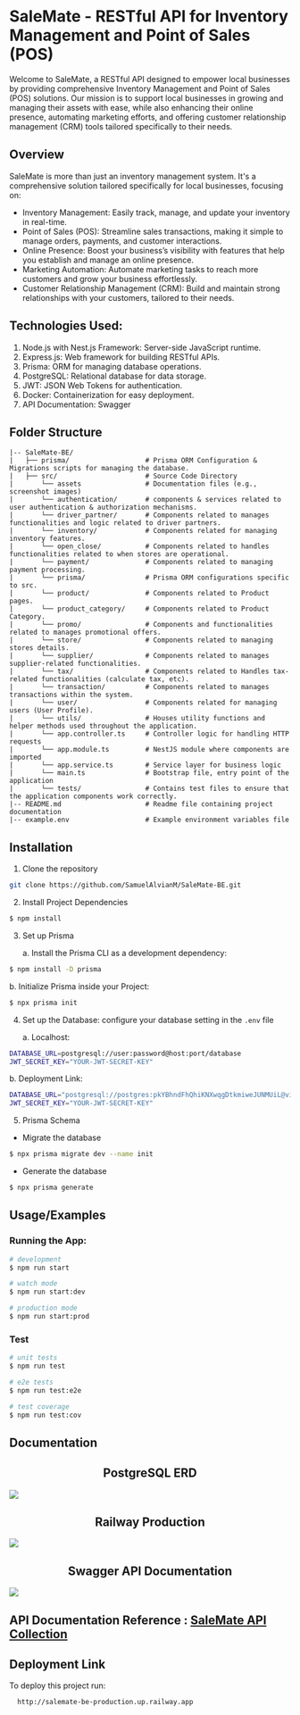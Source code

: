 # SaleMate - RESTful API for Inventory Management and Point of Sales (POS)

Welcome to SaleMate, a RESTful API designed to empower local businesses by providing comprehensive Inventory Management and Point of Sales (POS) solutions. Our mission is to support local businesses in growing and managing their assets with ease, while also enhancing their online presence, automating marketing efforts, and offering customer relationship management (CRM) tools tailored specifically to their needs.

## Overview 
SaleMate is more than just an inventory management system. It's a comprehensive solution tailored specifically for local businesses, focusing on:
- Inventory Management: Easily track, manage, and update your inventory in real-time.
- Point of Sales (POS): Streamline sales transactions, making it simple to manage orders, payments, and customer interactions.
- Online Presence: Boost your business’s visibility with features that help you establish and manage an online presence.
- Marketing Automation: Automate marketing tasks to reach more customers and grow your business effortlessly.
- Customer Relationship Management (CRM): Build and maintain strong relationships with your customers, tailored to their needs.

## Technologies Used:
1. Node.js with Nest.js Framework: Server-side JavaScript runtime.
2. Express.js: Web framework for building RESTful APIs.
3. Prisma: ORM for managing database operations.
4. PostgreSQL: Relational database for data storage.
5. JWT: JSON Web Tokens for authentication.
6. Docker: Containerization for easy deployment.
7. API Documentation: Swagger

## Folder Structure
 ```
 |-- SaleMate-BE/
 |   ├── prisma/                   # Prisma ORM Configuration & Migrations scripts for managing the database.
 |   ├── src/                      # Source Code Directory
 |       └── assets                # Documentation files (e.g., screenshot images)
 |       └── authentication/       # components & services related to user authentication & authorization mechanisms.
 |       └── driver_partner/       # Components related to manages functionalities and logic related to driver partners.
 |       └── inventory/            # Components related for managing inventory features.
 |       └── open_close/           # Components related to handles functionalities related to when stores are operational.
 |       └── payment/              # Components related to managing payment processing.
 |       └── prisma/               # Prisma ORM configurations specific to src.
 |       └── product/              # Components related to Product pages.
 |       └── product_category/     # Components related to Product Category.
 |       └── promo/                # Components and functionalities related to manages promotional offers.
 |       └── store/                # Components related to managing stores details.
 |       └── supplier/             # Components related to manages supplier-related functionalities.
 |       └── tax/                  # Components related to Handles tax-related functionalities (calculate tax, etc).
 |       └── transaction/          # Components related to manages transactions within the system.
 |       └── user/                 # Components related for managing users (User Profile).
 |       └── utils/                # Houses utility functions and helper methods used throughout the application.
 |       └── app.controller.ts     # Controller logic for handling HTTP requests
 |       └── app.module.ts         # NestJS module where components are imported
 |       └── app.service.ts        # Service layer for business logic
 |       └── main.ts               # Bootstrap file, entry point of the application
 |       └── tests/                # Contains test files to ensure that the application components work correctly.
 |-- README.md                     # Readme file containing project documentation
 |-- example.env                   # Example environment variables file
```

## Installation
1. Clone the repository
```bash
git clone https://github.com/SamuelAlvianM/SaleMate-BE.git
```
2. Install Project Dependencies
```bash
$ npm install
```

3. Set up Prisma

    a. Install the Prisma CLI as a development dependency:
```bash
$ npm install -D prisma
```

 b. Initialize Prisma inside your Project:
```bash
$ npx prisma init
```

4. Set up the Database: configure your database setting in the `.env` file

    a. Localhost:
```bash
DATABASE_URL=postgresql://user:password@host:port/database
JWT_SECRET_KEY="YOUR-JWT-SECRET-KEY"
```

b. Deployment Link:
```bash
DATABASE_URL="postgresql://postgres:pkYBhndFhQhiKNXwqgDtkmiweJUNMUiL@viaduct.proxy.rlwy.net:27020/railway"
JWT_SECRET_KEY="YOUR-JWT-SECRET-KEY"
```

5. Prisma Schema
 - Migrate the database
```bash
$ npx prisma migrate dev --name init
```
 - Generate the database
 ```bash
 $ npx prisma generate
 ```


## Usage/Examples

### Running the App:

```bash
# development
$ npm run start

# watch mode
$ npm run start:dev

# production mode
$ npm run start:prod
```

### Test
```bash
# unit tests
$ npm run test

# e2e tests
$ npm run test:e2e

# test coverage
$ npm run test:cov
```

## Documentation
<h2 align="center"> PostgreSQL ERD</h2><img src="https://github.com/SamuelAlvianM/SaleMate-BE/blob/main/src/assets/SaleMate%20ERD.jpg?raw=true">

<h2 align="center"> Railway Production</h2><img src="https://github.com/SamuelAlvianM/SaleMate-BE/blob/main/src/assets/Railway%20Production.jpg?raw=true">

<h2 align="center"> Swagger API Documentation</h2><img src="https://github.com/SamuelAlvianM/SaleMate-BE/blob/main/src/assets/API%20Documentation.png?raw=true">

## API Documentation Reference : [SaleMate API Collection](http://localhost:3000/api)

## Deployment Link

To deploy this project run:

```bash
  http://salemate-be-production.up.railway.app
```

